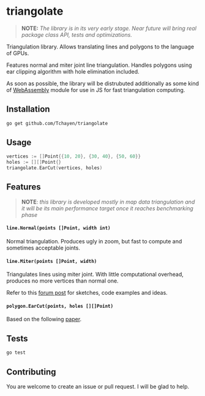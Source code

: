 # triangolate

> **NOTE:** _The library is in its very early stage. Near future will bring real package class API, tests and optimizations._

Triangulation library. Allows translating lines and polygons to the language of GPUs.

Features normal and miter joint line triangulation. Handles polygons using ear clipping algorithm with hole elimination included.

As soon as possible, the library will be distrubuted additionally as some kind of [WebAssembly](https://webassembly.org/) module for use in JS for fast triangulation computing.

## Installation

```bash
go get github.com/Tchayen/triangolate
```

## Usage

```go
vertices := []Point{{10, 20}, {30, 40}, {50, 60}}
holes := [][]Point{}
triangolate.EarCut(vertices, holes)
```

## Features

> **NOTE**: _this library is developed mostly in map data triangulation and it will be its main performance target once it reaches benchmarking phase_

#### `line.Normal(points []Point, width int)`
Normal triangulation. Produces ugly in zoom, but fast to compute and sometimes acceptable joints.

#### `line.Miter(points []Point, width)`

Triangulates lines using miter joint. With little computational overhead, produces no more vertices than normal one.

Refer to this [forum post](https://forum.libcinder.org/topic/smooth-thick-lines-using-geometry-shader) for sketches, code examples and ideas.

#### `polygon.EarCut(points, holes [][]Point)`

Based on the following [paper](https://www.geometrictools.com/Documentation/TriangulationByEarClipping.pdf).

## Tests

```bash
go test
```

## Contributing

You are welcome to create an issue or pull request. I will be glad to help.
